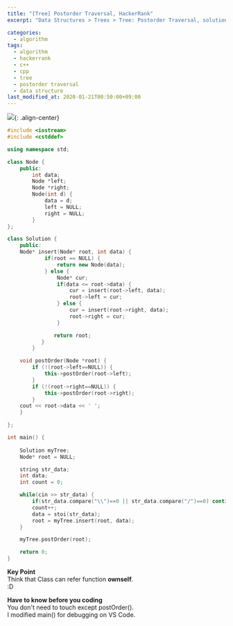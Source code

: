 ```yaml
---
title: "[Tree] Postorder Traversal, HackerRank"
excerpt: "Data Structures > Trees > Tree: Postorder Traversal, solution in cpp"

categories:
  - algorithm
tags:
  - algorithm
  - hackerrank
  - c++
  - cpp
  - tree
  - postorder traversal
  - data structure
last_modified_at: 2020-01-21T00:50:00+09:00
---
```


![](https://eliotjang.github.io/assets/images/c++/postorder-traversal.png){: .align-center}  

```cpp
#include <iostream>
#include <cstddef>

using namespace std;

class Node {
    public:
        int data;
        Node *left;
        Node *right;
        Node(int d) {
            data = d;
            left = NULL;
            right = NULL;
        }
};

class Solution {
    public:
  	Node* insert(Node* root, int data) {
            if(root == NULL) {
                return new Node(data);
            } else {
                Node* cur;
                if(data <= root->data) {
                    cur = insert(root->left, data);
                    root->left = cur;
                } else {
                    cur = insert(root->right, data);
                    root->right = cur;
                }

               return root;
           }
        }

    void postOrder(Node *root) {
        if (!(root->left==NULL)) {
            this->postOrder(root->left);
        }
        if (!(root->right==NULL)) {
            this->postOrder(root->right);
        }
	cout << root->data << ' ';
    }

};

int main() {
    
    Solution myTree;
    Node* root = NULL;

    string str_data;
    int data;
    int count = 0;

    while(cin >> str_data) {
        if(str_data.compare("\\")==0 || str_data.compare("/")==0) continue;
        count++;
        data = stoi(str_data);
        root = myTree.insert(root, data);
    }

    myTree.postOrder(root);

    return 0;
}

```

**Key Point**  
Think that Class can refer function **ownself**.  
:D

**Have to know before you coding**  
You don't need to touch except postOrder().  
I modified main() for debugging on VS Code.  

